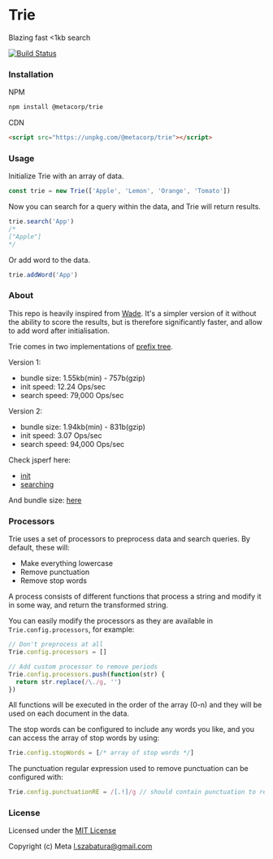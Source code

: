 # Trie

Blazing fast <1kb search

[![Build Status](https://travis-ci.org/MetaCorp/trie.svg?branch=master)](https://travis-ci.org/MetaCorp/trie)

### Installation

NPM

```sh
npm install @metacorp/trie
```

CDN

```html
<script src="https://unpkg.com/@metacorp/trie"></script>
```

### Usage

Initialize Trie with an array of data.

```js
const trie = new Trie(['Apple', 'Lemon', 'Orange', 'Tomato'])
```

Now you can search for a query within the data, and Trie will return results.

```js
trie.search('App')
/*
["Apple"]
*/
```

Or add word to the data.

```js
trie.addWord('App')
```

### About

This repo is heavily inspired from [Wade](https://github.com/kbrsh/wade).
It's a simpler version of it without the ability to score the results, but is therefore significantly faster, and allow to add word after initialisation.

Trie comes in two implementations of [prefix tree](https://en.wikipedia.org/wiki/Trie).

Version 1:
- bundle size: 1.55kb(min) - 757b(gzip)
- init speed: 12.24 Ops/sec
- search speed: 79,000 Ops/sec

Version 2:
- bundle size: 1.94kb(min) - 831b(gzip)
- init speed: 3.07 Ops/sec
- search speed: 94,000 Ops/sec

Check jsperf here:
- [init](https://jsperf.com/metacorp-trie-init)
- [searching](https://jsperf.com/metacorp-trie-search)

And bundle size: [here](https://bundlephobia.com/result?p=@metacorp/trie)

### Processors

Trie uses a set of processors to preprocess data and search queries. By default, these will:

* Make everything lowercase
* Remove punctuation
* Remove stop words

A process consists of different functions that process a string and modify it in some way, and return the transformed string.

You can easily modify the processors as they are available in `Trie.config.processors`, for example:

```js
// Don't preprocess at all
Trie.config.processors = []

// Add custom processor to remove periods
Trie.config.processors.push(function(str) {
  return str.replace(/\./g, '')
})
```

All functions will be executed in the order of the array (0-n) and they will be used on each document in the data.

The stop words can be configured to include any words you like, and you can access the array of stop words by using:

```js
Trie.config.stopWords = [/* array of stop words */]
```

The punctuation regular expression used to remove punctuation can be configured with:

```js
Trie.config.punctuationRE = /[.!]/g // should contain punctuation to remove
```

### License

Licensed under the [MIT License](https://github.com/MetaCorp/trie/blob/master/LICENSE)

Copyright (c) Meta l.szabatura@gmail.com
